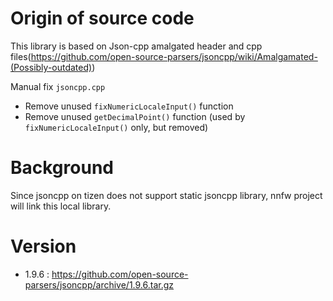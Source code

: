 # Origin of source code

This library is based on Json-cpp amalgated header and cpp files(https://github.com/open-source-parsers/jsoncpp/wiki/Amalgamated-(Possibly-outdated))

Manual fix `jsoncpp.cpp`
- Remove unused `fixNumericLocaleInput()` function
- Remove unused `getDecimalPoint()` function (used by `fixNumericLocaleInput()` only, but removed)

# Background

Since jsoncpp on tizen does not support static jsoncpp library, nnfw project will link this local library.

# Version

- 1.9.6 : https://github.com/open-source-parsers/jsoncpp/archive/1.9.6.tar.gz
